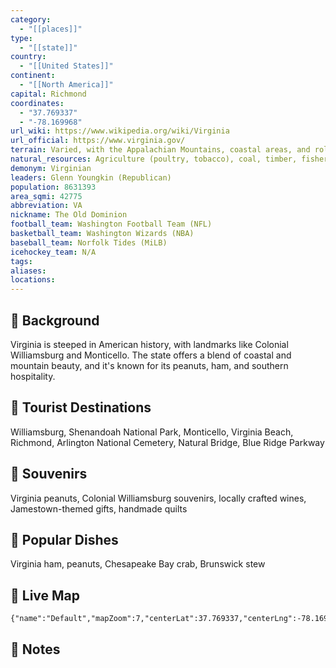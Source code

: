 ```yaml
---
category:
  - "[[places]]"
type:
  - "[[state]]"
country:
  - "[[United States]]"
continent:
  - "[[North America]]"
capital: Richmond
coordinates:
  - "37.769337"
  - "-78.169968"
url_wiki: https://www.wikipedia.org/wiki/Virginia
url_official: https://www.virginia.gov/
terrain: Varied, with the Appalachian Mountains, coastal areas, and rolling hills.
natural_resources: Agriculture (poultry, tobacco), coal, timber, fisheries, water resources
demonym: Virginian
leaders: Glenn Youngkin (Republican)
population: 8631393
area_sqmi: 42775
abbreviation: VA
nickname: The Old Dominion
football_team: Washington Football Team (NFL)
basketball_team: Washington Wizards (NBA)
baseball_team: Norfolk Tides (MiLB)
icehockey_team: N/A
tags: 
aliases: 
locations:
---
```

## 🌱 Background
Virginia is steeped in American history, with landmarks like Colonial Williamsburg and Monticello. The state offers a blend of coastal and mountain beauty, and it's known for its peanuts, ham, and southern hospitality.

## 📌 Tourist Destinations
Williamsburg, Shenandoah National Park, Monticello, Virginia Beach, Richmond, Arlington National Cemetery, Natural Bridge, Blue Ridge Parkway

## 🎁 Souvenirs
Virginia peanuts, Colonial Williamsburg souvenirs, locally crafted wines, Jamestown-themed gifts, handmade quilts

## 🍲 Popular Dishes
Virginia ham, peanuts, Chesapeake Bay crab, Brunswick stew

## 📡 Live Map
```mapview
{"name":"Default","mapZoom":7,"centerLat":37.769337,"centerLng":-78.169968,"query":"","chosenMapSource":0}
```

## 📒 Notes

